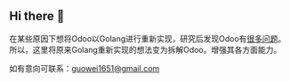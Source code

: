 ## Hi there 👋

在某些原因下想将Odoo以Golang进行重新实现，研究后发现Odoo有[很多问题](https://github.com/Disassembling-Odoo/.github/blob/main/README.md)。所以，这里将原来Golang重新实现的想法变为拆解Odoo。增强其各方面能力。

如有意向可联系：guowei1651@gmail.com


<!--

**Here are some ideas to get you started:**

🙋‍♀️ A short introduction - what is your organization all about?
🌈 Contribution guidelines - how can the community get involved?
👩‍💻 Useful resources - where can the community find your docs? Is there anything else the community should know?
🍿 Fun facts - what does your team eat for breakfast?
🧙 Remember, you can do mighty things with the power of [Markdown](https://docs.github.com/github/writing-on-github/getting-started-with-writing-and-formatting-on-github/basic-writing-and-formatting-syntax)
-->
